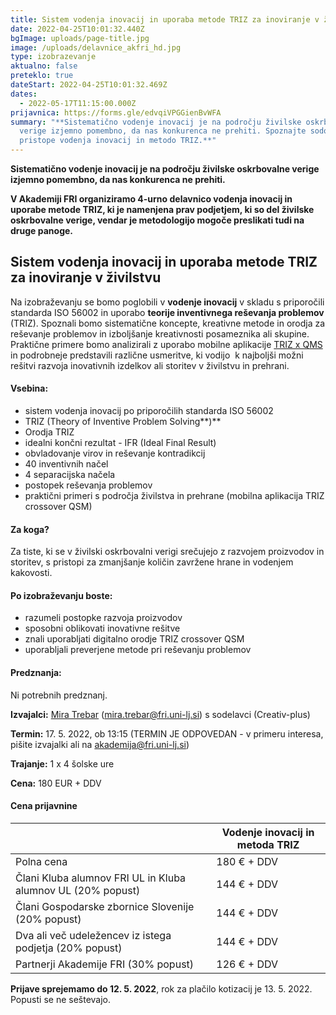 ```yaml
---
title: Sistem vodenja inovacij in uporaba metode TRIZ za inoviranje v živilstvu
date: 2022-04-25T10:01:32.440Z
bgImage: uploads/page-title.jpg
image: /uploads/delavnice_akfri_hd.jpg
type: izobrazevanje
aktualno: false
preteklo: true
dateStart: 2022-04-25T10:01:32.469Z
dates:
  - 2022-05-17T11:15:00.000Z
prijavnica: https://forms.gle/edvqiVPGGienBvWFA
summary: "**Sistematično vodenje inovacij je na področju živilske oskrbovalne
  verige izjemno pomembno, da nas konkurenca ne prehiti. Spoznajte sodobne
  pristope vodenja inovacij in metodo TRIZ.**"
---
```

**Sistematično vodenje inovacij je na področju živilske oskrbovalne verige izjemno pomembno, da nas konkurenca ne prehiti.**

**V Akademiji FRI organiziramo 4-urno delavnico vodenja inovacij in uporabe metode TRIZ, ki je namenjena prav podjetjem, ki so del živilske oskrbovalne verige, vendar je metodologijo mogoče preslikati tudi na druge panoge.**

## **Sistem vodenja inovacij in uporaba metode TRIZ za inoviranje v živilstvu**

Na izobraževanju se bomo poglobili v **vodenje inovacij** v skladu s priporočili standarda ISO 56002 in uporabo **teorije inventivnega reševanja problemov** (TRIZ). Spoznali bomo sistematične koncepte, kreativne metode in orodja za reševanje problemov in izboljšanje kreativnosti posameznika ali skupine. Praktične primere bomo analizirali z uporabo mobilne aplikacije [TRIZ x QMS](https://play.google.com/store/apps/details?id=com.mj.triz&hl=en&gl=US) in podrobneje predstavili različne usmeritve, ki vodijo  k najboljši možni rešitvi razvoja inovativnih izdelkov ali storitev v živilstvu in prehrani.

#### **Vsebina:**

* sistem vodenja inovacij po priporočilih standarda ISO 56002
* TRIZ (Theory of Inventive Problem Solving**)**
* Orodja TRIZ
* idealni končni rezultat - IFR (Ideal Final Result)
* obvladovanje virov in reševanje kontradikcij
* 40 inventivnih načel
* 4 separacijska načela
* postopek reševanja problemov
* praktični primeri s področja živilstva in prehrane (mobilna aplikacija TRIZ crossover QSM)

#### **Za koga?**

Za tiste, ki se v živilski oskrbovalni verigi srečujejo z razvojem proizvodov in storitev, s pristopi za zmanjšanje količin zavržene hrane in vodenjem kakovosti.

#### **Po izobraževanju boste:**

* razumeli postopke razvoja proizvodov
* sposobni oblikovati inovativne rešitve
* znali uporabljati digitalno orodje TRIZ crossover QSM
* uporabljali preverjene metode pri reševanju problemov

#### **Predznanja:**

Ni potrebnih predznanj.

**Izvajalci:** [Mira Trebar](https://www.fri.uni-lj.si/sl/o-fakulteti/osebje/mira-trebar) ([mira.trebar@fri.uni-lj.si](mailto:mira.trebar@fri.uni-lj.si)) s sodelavci (Creativ-plus)

**Termin:** 17. 5. 2022, ob 13:15 (TERMIN JE ODPOVEDAN - v primeru interesa, pišite izvajalki ali na akademija@fri.uni-lj.si)

**Trajanje:** 1 x 4 šolske ure

**Cena:** 180 EUR + DDV

#### Cena prijavnine

|                                                             | Vodenje inovacij in metoda TRIZ |
| ----------------------------------------------------------- | ------------------------------- |
| Polna cena                                                  | 180 € + DDV                     |
| Člani Kluba alumnov FRI UL in Kluba alumnov UL (20% popust) | 144 € + DDV                     |
| Člani Gospodarske zbornice Slovenije  (20% popust)          | 144 € + DDV                     |
| Dva ali več udeležencev iz istega podjetja (20% popust)     | 144 € + DDV                     |
| Partnerji Akademije FRI (30% popust)                        | 126 € + DDV                     |

**Prijave sprejemamo do 12. 5. 2022**, rok za plačilo kotizacij je 13. 5. 2022. Popusti se ne seštevajo.